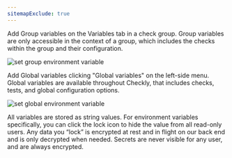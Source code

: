 ```yaml
---
sitemapExclude: true
---
```


Add Group variables on the Variables tab in a check group. Group variables are only accessible in the context of a group, which includes the checks within the group and their configuration.

![set group environment variable](/shared/images/group-environment-variables.png)

Add Global variables clicking "Global variables" on the left-side menu. Global variables are available throughout Checkly, that includes checks, tests, and global configuration options.

![set global environment variable](/shared/images/global-environment-variables.png)

All variables are stored as string values. For environment variables specifically, you can click the lock icon to hide the value from all read-only users. Any data you “lock” is encrypted at rest and in flight on our back end and is only decrypted when needed. Secrets are never visible for any user, and are always encrypted.
